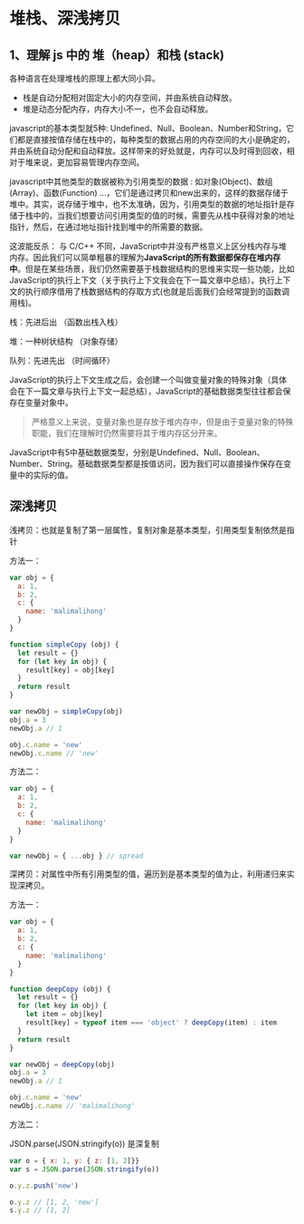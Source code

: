 # 堆栈、深浅拷贝

## 1、理解 js 中的 堆（heap）和栈 (stack)

各种语言在处理堆栈的原理上都大同小异。

* 栈是自动分配相对固定大小的内存空间，并由系统自动释放。
* 堆是动态分配内存，内存大小不一，也不会自动释放。

javascript的基本类型就5种: Undefined、Null、Boolean、Number和String，它们都是直接按值存储在栈中的，每种类型的数据占用的内存空间的大小是确定的，并由系统自动分配和自动释放。这样带来的好处就是，内存可以及时得到回收，相对于堆来说，更加容易管理内存空间。

javascript中其他类型的数据被称为引用类型的数据 : 如对象(Object)、数组(Array)、函数(Function) …，它们是通过拷贝和new出来的，这样的数据存储于堆中。其实，说存储于堆中，也不太准确，因为，引用类型的数据的地址指针是存储于栈中的，当我们想要访问引用类型的值的时候，需要先从栈中获得对象的地址指针，然后，在通过地址指针找到堆中的所需要的数据。

这波能反杀：
与 C/C++ 不同，JavaScript中并没有严格意义上区分栈内存与堆内存。因此我们可以简单粗暴的理解为**JavaScript的所有数据都保存在堆内存中**。但是在某些场景，我们仍然需要基于栈数据结构的思维来实现一些功能，比如JavaScript的执行上下文（关于执行上下文我会在下一篇文章中总结）。执行上下文的执行顺序借用了栈数据结构的存取方式(也就是后面我们会经常提到的函数调用栈)。

栈：先进后出 （函数出栈入栈）

堆：一种树状结构 （对象存储）

队列：先进先出 （时间循环）

JavaScript的执行上下文生成之后，会创建一个叫做变量对象的特殊对象（具体会在下一篇文章与执行上下文一起总结），JavaScript的基础数据类型往往都会保存在变量对象中。

> 严格意义上来说，变量对象也是存放于堆内存中，但是由于变量对象的特殊职能，我们在理解时仍然需要将其于堆内存区分开来。

JavaScript中有5中基础数据类型，分别是Undefined、Null、Boolean、Number、String。基础数据类型都是按值访问，因为我们可以直接操作保存在变量中的实际的值。

## 深浅拷贝

浅拷贝：也就是复制了第一层属性，复制对象是基本类型，引用类型复制依然是指针

方法一：

```js
var obj = {
  a: 1,
  b: 2,
  c: {
    name: 'malimalihong'
  }
}

function simpleCopy (obj) {
  let result = {}
  for (let key in obj) {
    result[key] = obj[key]
  }
  return result
}

var newObj = simpleCopy(obj)
obj.a = 3
newObj.a // 1

obj.c.name = 'new'
newObj.c.name // 'new'
```

方法二：

```js
var obj = {
  a: 1,
  b: 2,
  c: {
    name: 'malimalihong'
  }
}

var newObj = { ...obj } // spread
```

深拷贝：对属性中所有引用类型的值，遍历到是基本类型的值为止，利用递归来实现深拷贝。

方法一：

```js
var obj = {
  a: 1,
  b: 2,
  c: {
    name: 'malimalihong'
  }
}

function deepCopy (obj) {
  let result = {}
  for (let key in obj) {
    let item = obj[key]
    result[key] = typeof item === 'object' ? deepCopy(item) : item
  }
  return result
}

var newObj = deepCopy(obj)
obj.a = 3
newObj.a // 1

obj.c.name = 'new'
newObj.c.name // 'malimalihong'
```

方法二：

JSON.parse(JSON.stringify(o)) 是深复制

```js
var o = { x: 1, y: { z: [1, 2]}}
var s = JSON.parse(JSON.stringify(o))

o.y.z.push('new')

o.y.z // [1, 2, 'new']
s.y.z // [1, 2]
```

